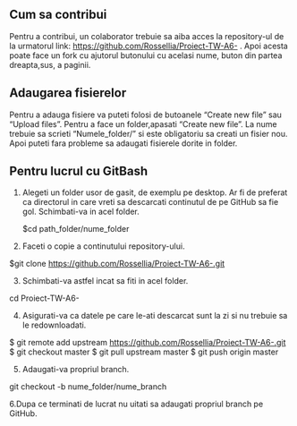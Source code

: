 ## Cum sa contribui
Pentru a contribui, un colaborator trebuie sa aiba acces la repository-ul de la urmatorul link: https://github.com/Rossellia/Proiect-TW-A6- . Apoi acesta poate face un fork cu ajutorul butonului cu acelasi nume, buton din partea dreapta,sus, a paginii.

## Adaugarea fisierelor
Pentru a adauga fisiere va puteti folosi de butoanele “Create new file” sau “Upload files”. Pentru a face un folder,apasati “Create new file”. La nume trebuie sa scrieti “Numele_folder/” si este obligatoriu sa creati un fisier nou. Apoi puteti fara probleme sa adaugati fisierele dorite in folder.

## Pentru lucrul cu GitBash

1.	Alegeti un folder usor de gasit, de exemplu pe desktop. Ar fi de preferat ca directorul in care vreti sa descarcati continutul de pe GitHub sa fie gol. Schimbati-va in acel folder.

       $cd path_folder/nume_folder

2.	Faceti o copie a continutului repository-ului. 

$git clone https://github.com/Rossellia/Proiect-TW-A6-.git

3.	Schimbati-va astfel incat sa fiti in acel folder.

cd Proiect-TW-A6-

4.	Asigurati-va ca datele pe care le-ati descarcat sunt la zi si nu trebuie sa le redownloadati.

 $ git remote add upstream https://github.com/Rossellia/Proiect-TW-A6-.git
 $ git checkout master
 $ git pull upstream master
 $ git push origin master

5.	Adaugati-va propriul branch.

git checkout -b nume_folder/nume_branch

6.Dupa ce terminati de lucrat nu uitati sa adaugati propriul branch pe GitHub.
